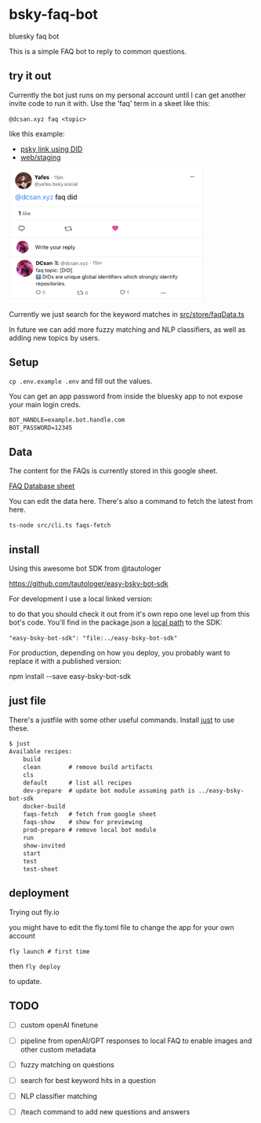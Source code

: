 # bsky-faq-bot
bluesky faq bot

This is a simple FAQ bot to reply to common questions.


## try it out
Currently the bot just runs on my personal account until I can get another invite code to run it with. Use the 'faq' term in a skeet like this:

`@dcsan.xyz faq <topic>`

like this example:
- [psky link using DID](https://psky.app/profile/did:plc:h6gqfdny4khtwswuimwob75v/post/3juoniphefd2x)
- [web/staging](https://staging.bsky.app/profile/did:plc:h6gqfdny4khtwswuimwob75v/post/3juoniphefd2x)

<img src='docs/did-example.png' width='400'>

Currently we just search for the keyword matches in [src/store/faqData.ts](./src/store/faqData.ts)

In future we can add more fuzzy matching and NLP classifiers, as well as adding new topics by users.


## Setup

`cp .env.example .env` and fill out the values.

You can get an app password from inside the bluesky app to not expose your main login creds.

```
BOT_HANDLE=example.bot.handle.com
BOT_PASSWORD=12345
```

## Data
The content for the FAQs is currently stored in this google sheet.

[FAQ Database sheet](https://docs.google.com/spreadsheets/d/1RZ7ZDRXiZhu4fI65955gIAAuHNTf9__7ntHb2R65w3Q/edit#gid=0)

You can edit the data here. There's also a command to fetch the latest from here.

`ts-node src/cli.ts faqs-fetch`


## install

Using this awesome bot SDK from @tautologer

https://github.com/tautologer/easy-bsky-bot-sdk

For development I use a local linked version:

to do that you should check it out from it's own repo one level up from this bot's code. You'll find in the package.json a [local path](https://docs.npmjs.com/cli/v7/configuring-npm/package-json#local-paths) to the SDK:

`"easy-bsky-bot-sdk": "file:../easy-bsky-bot-sdk"`

For production, depending on how you deploy, you probably want to replace it with a published version:

npm install --save easy-bsky-bot-sdk


## just file
There's a justfile with some other useful commands. Install [just](https://github.com/casey/just) to use these.

```
$ just
Available recipes:
    build
    clean        # remove build artifacts
    cls
    default      # list all recipes
    dev-prepare  # update bot module assuming path is ../easy-bsky-bot-sdk
    docker-build
    faqs-fetch   # fetch from google sheet
    faqs-show    # show for previewing
    prod-prepare # remove local bot module
    run
    show-invited
    start
    test
    test-sheet
```

## deployment
Trying out fly.io

you might have to edit the fly.toml file to change the app for your own account

`fly launch # first time`

then `fly deploy`

to update.


## TODO
- [ ] custom openAI finetune
- [ ] pipeline from openAI/GPT responses to local FAQ to enable images and other custom metadata
- [ ] fuzzy matching on questions
- [ ] search for best keyword hits in a question
- [ ] NLP classifier matching
- [ ] /teach command to add new questions and answers



